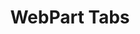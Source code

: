 ---
title: "WebPart Tabs"
category: webparts
permalink: /sprest-bs/modules/webparts_tabs_wp.html#WPTabs
---